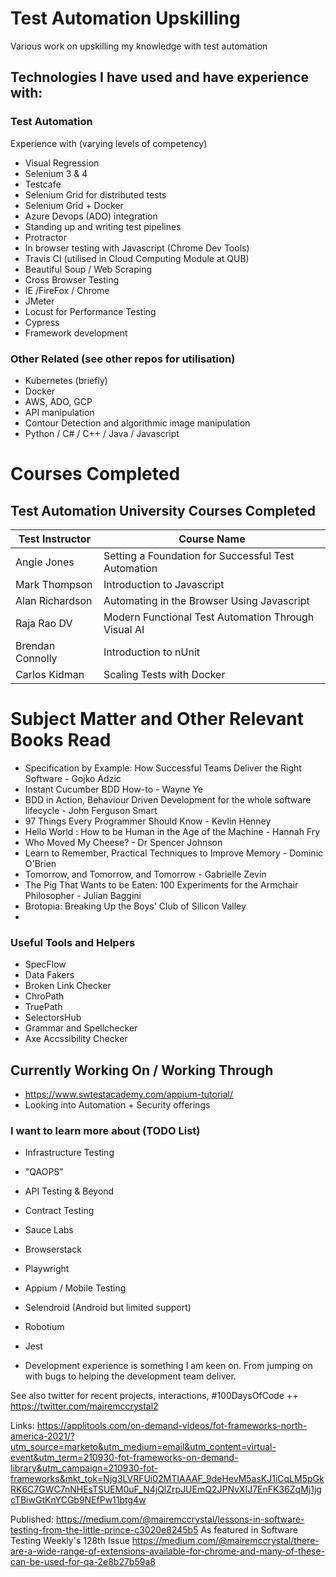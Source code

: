
# Test Automation Upskilling

Various work on upskilling my knowledge with test automation 

## Technologies I have used and have experience with: 

### Test Automation
Experience with (varying levels of competency) 
- Visual Regression 
- Selenium 3 & 4 
- Testcafe 
- Selenium Grid for distributed tests
- Selenium Grid + Docker
- Azure Devops (ADO) integration 
- Standing up and writing test pipelines
- Protractor
- In browser testing with Javascript (Chrome Dev Tools) 
- Travis CI (utilised in Cloud Computing Module at QUB) 
- Beautiful Soup / Web Scraping 
- Cross Browser Testing 
- IE /FireFox / Chrome
- JMeter
- Locust for Performance Testing 
- Cypress 
- Framework development 


### Other Related (see other repos for utilisation)
- Kubernetes (briefly)
- Docker 
- AWS, ADO, GCP
- API manipulation 
- Contour Detection and algorithmic image manipulation 
- Python / C# / C++ / Java / Javascript 

# Courses Completed

## Test Automation University Courses Completed


| Test Instructor | Course Name  |
|--|--|
| Angie Jones  | Setting a Foundation for Successful Test Automation  |
| Mark Thompson | Introduction to Javascript |
| Alan Richardson | Automating in the Browser Using Javascript |
| Raja Rao DV | Modern Functional Test Automation Through Visual AI |
| Brendan Connolly | Introduction to nUnit |
| Carlos Kidman | Scaling Tests with Docker |


# Subject Matter and Other Relevant Books Read

- Specification by Example: How Successful Teams Deliver the Right Software - Gojko Adzic
- Instant Cucumber BDD How-to - Wayne Ye 
- BDD in Action, Behaviour Driven Development for the whole software lifecycle - John Ferguson Smart 
- 97 Things Every Programmer Should Know - Kevlin Henney
- Hello World : How to be Human in the Age of the Machine - Hannah Fry
- Who Moved My Cheese? - Dr Spencer Johnson
- Learn to Remember, Practical Techniques to Improve Memory - Dominic O'Brien
- Tomorrow, and Tomorrow, and Tomorrow - Gabrielle Zevin
- The Pig That Wants to be Eaten: 100 Experiments for the Armchair Philosopher - Julian Baggini
- Brotopia: Breaking Up the Boys' Club of Silicon Valley
- 
### Useful Tools and Helpers
- SpecFlow
- Data Fakers 
- Broken Link Checker
- ChroPath 
- TruePath
- SelectorsHub
- Grammar and Spellchecker
- Axe Accssibility Checker

## Currently Working On / Working Through
- https://www.swtestacademy.com/appium-tutorial/
- Looking into Automation + Security offerings 

### I want to learn more about (TODO List) 
- Infrastructure Testing 
- "QAOPS"
- API Testing & Beyond
- Contract Testing 
- Sauce Labs
- Browserstack
- Playwright
- Appium / Mobile Testing 
- Selendroid (Android but limited support) 
- Robotium 
- Jest

- Development experience is something I am keen on. From jumping on with bugs to helping the development team deliver. 

See also twitter for recent projects, interactions, #100DaysOfCode ++ 
https://twitter.com/mairemccrystal2

Links: 
https://applitools.com/on-demand-videos/fot-frameworks-north-america-2021/?utm_source=marketo&utm_medium=email&utm_content=virtual-event&utm_term=210930-fot-frameworks-on-demand-library&utm_campaign=210930-fot-frameworks&mkt_tok=Njg3LVRFUi02MTIAAAF_9deHevM5asKJ1iCqLM5pGkRK6C7GWC7nNHEsTSUEM0uF_N4jQlZrpJUEmQ2JPNvXIJ7EnFK36ZqMj1jgcTBiwGtKnYCGb9NEfPw11btg4w

Published: 
https://medium.com/@mairemccrystal/lessons-in-software-testing-from-the-little-prince-c3020e8245b5 As featured in Software Testing Weekly's 128th Issue
https://medium.com/@mairemccrystal/there-are-a-wide-range-of-extensions-available-for-chrome-and-many-of-these-can-be-used-for-qa-2e8b27b59a8
